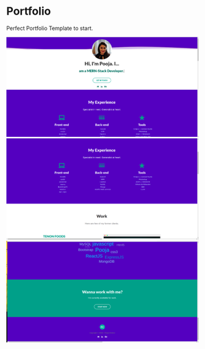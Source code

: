 # Portfolio 
Perfect Portfolio Template to start.


![Image description](assets/images/main-screen.png)
![Image description](assets/images/experience-screen.png)
![Image description](assets/images/footer-screen.png)


